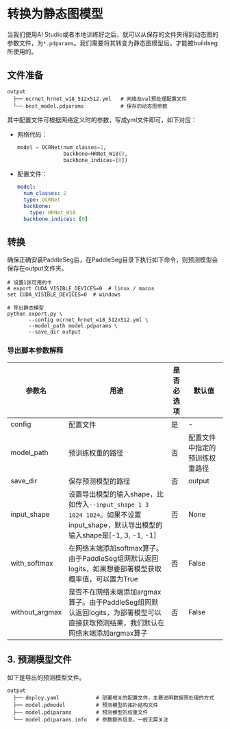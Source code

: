 # 转换为静态图模型

当我们使用AI Studio或者本地训练好之后，就可以从保存的文件夹得到动态图的参数文件，为`*.pdparams`。我们需要将其转变为静态图模型后，才能被buildseg所使用的。

## 文件准备

```shell
output
  ├── ocrnet_hrnet_w18_512x512.yml   # 网络及val预处理配置文件
  └── best_model.pdparams            # 保存的动态图参数
```

其中配置文件可根据网络定义时的参数，写成yml文件即可，如下对应：

- 网络代码：

  ```python
  model = OCRNet(num_classes=2,
                 backbone=HRNet_W18(),
                 backbone_indices=[0])
  ```

- 配置文件：

  ```yaml
  model:
    num_classes: 2
    type: OCRNet
    backbone:
      type: HRNet_W18
    backbone_indices: [0]
  ```

## 转换

确保正确安装PaddleSeg后，在PaddleSeg目录下执行如下命令，则预测模型会保存在output文件夹。

```shell
# 设置1张可用的卡
# export CUDA_VISIBLE_DEVICES=0  # linux / macos
set CUDA_VISIBLE_DEVICES=0  # windows

# 导出静态模型
python export.py \
       --config ocrnet_hrnet_w18_512x512.yml \
       --model_path model.pdparams \
       --save_dir output
```

### 导出脚本参数解释

| 参数名         | 用途                                                         | 是否必选项 | 默认值                         |
| -------------- | ------------------------------------------------------------ | ---------- | ------------------------------ |
| config         | 配置文件                                                     | 是         | -                              |
| model_path     | 预训练权重的路径                                             | 否         | 配置文件中指定的预训练权重路径 |
| save_dir       | 保存预测模型的路径                                           | 否         | output                         |
| input_shape    | 设置导出模型的输入shape，比如传入`--input_shape 1 3 1024 1024`。如果不设置input_shape，默认导出模型的输入shape是[-1, 3, -1, -1] | 否         | None                           |
| with_softmax   | 在网络末端添加softmax算子。由于PaddleSeg组网默认返回logits，如果想要部署模型获取概率值，可以置为True | 否         | False                          |
| without_argmax | 是否不在网络末端添加argmax算子。由于PaddleSeg组网默认返回logits，为部署模型可以直接获取预测结果，我们默认在网络末端添加argmax算子 | 否         | False                          |

## 3. 预测模型文件

如下是导出的预测模型文件。

```shell
output
  ├── deploy.yaml            # 部署相关的配置文件，主要说明数据预处理的方式
  ├── model.pdmodel          # 预测模型的拓扑结构文件
  ├── model.pdiparams        # 预测模型的权重文件
  └── model.pdiparams.info   # 参数额外信息，一般无需关注
```